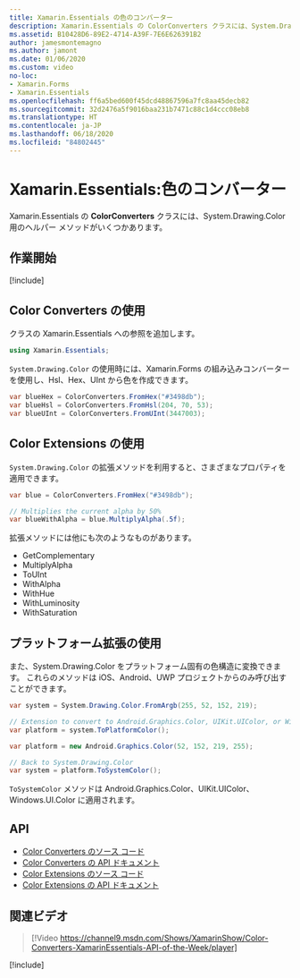 ```yaml
---
title: Xamarin.Essentials の色のコンバーター
description: Xamarin.Essentials の ColorConverters クラスには、System.Drawing.Color と併用できるヘルパー メソッドと拡張メソッドがいくつかあります。
ms.assetid: B10428D6-89E2-4714-A39F-7E6E626391B2
author: jamesmontemagno
ms.author: jamont
ms.date: 01/06/2020
ms.custom: video
no-loc:
- Xamarin.Forms
- Xamarin.Essentials
ms.openlocfilehash: ff6a5bed600f45dcd48867596a7fc8aa45decb82
ms.sourcegitcommit: 32d2476a5f9016baa231b7471c88c1d4ccc08eb8
ms.translationtype: HT
ms.contentlocale: ja-JP
ms.lasthandoff: 06/18/2020
ms.locfileid: "84802445"
---
```

# <a name="xamarinessentials-color-converters"></a>Xamarin.Essentials:色のコンバーター

Xamarin.Essentials の **ColorConverters** クラスには、System.Drawing.Color 用のヘルパー メソッドがいくつかあります。

## <a name="get-started"></a>作業開始

[!include[](~/essentials/includes/get-started.md)]

## <a name="using-color-converters"></a>Color Converters の使用

クラスの Xamarin.Essentials への参照を追加します。

```csharp
using Xamarin.Essentials;
```

`System.Drawing.Color` の使用時には、Xamarin.Forms の組み込みコンバーターを使用し、Hsl、Hex、UInt から色を作成できます。

```csharp
var blueHex = ColorConverters.FromHex("#3498db");
var blueHsl = ColorConverters.FromHsl(204, 70, 53);
var blueUInt = ColorConverters.FromUInt(3447003);
```

## <a name="using-color-extensions"></a>Color Extensions の使用

`System.Drawing.Color` の拡張メソッドを利用すると、さまざまなプロパティを適用できます。

```csharp
var blue = ColorConverters.FromHex("#3498db");

// Multiplies the current alpha by 50%
var blueWithAlpha = blue.MultiplyAlpha(.5f);
```

拡張メソッドには他にも次のようなものがあります。

- GetComplementary
- MultiplyAlpha
- ToUInt
- WithAlpha
- WithHue
- WithLuminosity
- WithSaturation

## <a name="using-platform-extensions"></a>プラットフォーム拡張の使用

また、System.Drawing.Color をプラットフォーム固有の色構造に変換できます。 これらのメソッドは iOS、Android、UWP プロジェクトからのみ呼び出すことができます。

```csharp
var system = System.Drawing.Color.FromArgb(255, 52, 152, 219);

// Extension to convert to Android.Graphics.Color, UIKit.UIColor, or Windows.UI.Color
var platform = system.ToPlatformColor();
```

```csharp
var platform = new Android.Graphics.Color(52, 152, 219, 255);

// Back to System.Drawing.Color
var system = platform.ToSystemColor();
```

`ToSystemColor` メソッドは Android.Graphics.Color、UIKit.UIColor、Windows.UI.Color に適用されます。

## <a name="api"></a>API

- [Color Converters のソース コード](https://github.com/xamarin/Essentials/tree/main/Xamarin.Essentials/Types/ColorConverters.shared.cs)
- [Color Converters の API ドキュメント](xref:Xamarin.Essentials.ColorConverters)
- [Color Extensions のソース コード](https://github.com/xamarin/Essentials/tree/main/Xamarin.Essentials/Types/ColorConverters.shared.cs)
- [Color Extensions の API ドキュメント](xref:Xamarin.Essentials.ColorExtensions)

## <a name="related-video"></a>関連ビデオ

> [!Video https://channel9.msdn.com/Shows/XamarinShow/Color-Converters-XamarinEssentials-API-of-the-Week/player]

[!include[](~/essentials/includes/xamarin-show-essentials.md)]
